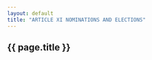 ```yaml
---
layout: default 
title: "ARTICLE XI NOMINATIONS AND ELECTIONS"
---
```


{{ page.title }}
----------------
